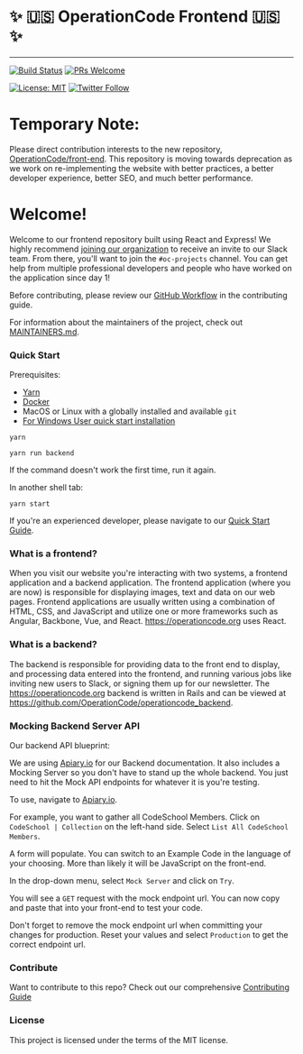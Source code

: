 # ✨ :us: OperationCode Frontend :us: ✨

-------

[![Build Status](https://travis-ci.org/OperationCode/operationcode_frontend.svg?branch=master)](https://travis-ci.org/OperationCode/operationcode_frontend)
[![PRs Welcome][prs-badge]][prs]

[prs-badge]: https://img.shields.io/badge/PRs-welcome-brightgreen.svg?style=social-square
[prs]: http://makeapullrequest.com

[![License: MIT](https://img.shields.io/badge/License-MIT-blue.svg)](https://opensource.org/licenses/MIT)
[![Twitter Follow](https://img.shields.io/twitter/follow/operation_code.svg?style=social&label=Follow&style=social)](https://twitter.com/operation_code)

# Temporary Note:
Please direct contribution interests to the new repository, [OperationCode/front-end](https://github.com/OperationCode/front-end). This repository is moving towards deprecation as we work on re-implementing the website with better practices, a better developer experience, better SEO, and much better performance.

# Welcome!

Welcome to our frontend repository built using React and Express! We highly recommend [joining our organization](https://operationcode.org/join) to receive an invite to our Slack team. From there, you'll want to join the `#oc-projects` channel. You can get help from multiple professional developers and people who have worked on the application since day 1!

Before contributing, please review our [GitHub Workflow](https://github.com/OperationCode/operationcode_frontend/blob/master/CONTRIBUTING.md#github-workflow) in the contributing guide.

For information about the maintainers of the project, check out [MAINTAINERS.md](MAINTAINERS.md).

### Quick Start

Prerequisites:

- [Yarn](https://yarnpkg.com/en/)
- [Docker](https://www.docker.com/)
- MacOS or Linux with a globally installed and available `git`
- [For Windows User quick start installation](https://github.com/OperationCode/operationcode_frontend/blob/master/CONTRIBUTING.md#windows)

```
yarn
```

```
yarn run backend
```
If the command doesn't work the first time, run it again.

In another shell tab:
```
yarn start
```

If you're an experienced developer, please navigate to our [Quick Start Guide](https://github.com/OperationCode/operationcode_frontend/blob/master/CONTRIBUTING.md#quick-start-guide).

### What is a frontend?
When you visit our website you're interacting with two systems, a frontend application and a backend application. The frontend application (where you are now) is responsible for displaying images, text and data on our web pages.
Frontend applications are usually written using a combination of HTML, CSS, and JavaScript and utilize one or more frameworks such as Angular, Backbone, Vue, and React. https://operationcode.org uses React.

### What is a backend?
The backend is responsible for providing data to the front end to display, and processing data entered into the frontend, and running various jobs like inviting new users to Slack, or signing them up for our newsletter. The https://operationcode.org backend is written in Rails and can be viewed at https://github.com/OperationCode/operationcode_backend.


### Mocking Backend Server API

Our backend API blueprint:

We are using [Apiary.io](http://docs.operationcodeapi.apiary.io) for our Backend documentation. It also includes a Mocking Server so you don't have to stand up the whole backend. You just need to hit the Mock API endpoints for whatever it is you're testing.

To use, navigate to [Apiary.io](http://docs.operationcodeapi.apiary.io).

For example, you want to gather all CodeSchool Members. Click on `CodeSchool | Collection` on the left-hand side. Select `List All CodeSchool Members`.

A form will populate. You can switch to an Example Code in the language of your choosing. More than likely it will be JavaScript on the front-end.

In the drop-down menu, select `Mock Server` and click on `Try`.

You will see a `GET` request with the mock endpoint url. You can now copy and paste that into your front-end to test your code.

Don't forget to remove the mock endpoint url when committing your changes for production. Reset your values and select `Production` to get the correct endpoint url.

### Contribute
Want to contribute to this repo? Check out our comprehensive
[Contributing Guide](https://github.com/OperationCode/operationcode_frontend/blob/master/CONTRIBUTING.md)

### License
This project is licensed under the terms of the MIT license.
